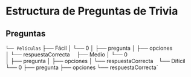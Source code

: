 # Estructura de Preguntas de Trivia

## Preguntas

`└── Películas`
   ├── Fácil
   │   └── 0
   │       ├── pregunta
   │       ├── opciones  
   │       └── respuestaCorrecta ` 
   `├── Medio
   │   └── 0  
   │       ├── pregunta 
   │       ├── opciones 
   │       └── respuestaCorrecta` 
   `└── Difícil
        └── 0
           ├── pregunta
           ├── opciones
           └── respuestaCorrecta` 
